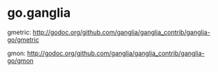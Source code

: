 go.ganglia
==========

gmetric: http://godoc.org/github.com/ganglia/ganglia_contrib/ganglia-go/gmetric

gmon: http://godoc.org/github.com/ganglia/ganglia_contrib/ganglia-go/gmon
